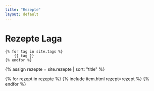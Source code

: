 ```yaml
---
title: "Rezepte"
layout: default
---
```


<div class="header title">
    <h1>Rezepte Laga</h1>

    {% for tag in site.tags %}
        {{ tag }}
    {% endfor %}

</div>

{% assign rezepte = site.rezepte | sort: "title" %}

{% for rezept in rezepte %}
    {% include item.html rezept=rezept %}
{% endfor %}
